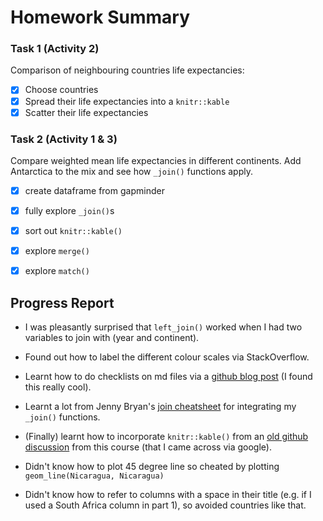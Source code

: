 # Homework Summary

### Task 1 (Activity 2)

Comparison of neighbouring countries life expectancies:

- [X] Choose countries
- [X] Spread their life expectancies into a `knitr::kable`
- [X] Scatter their life expectancies

### Task 2 (Activity 1 & 3)

Compare weighted mean life expectancies in different continents. Add Antarctica to the mix and see how `_join()` functions apply.

- [X] create dataframe from gapminder
- [X] fully explore `_join()`s
- [X] sort out `knitr::kable()`
- [X] explore `merge()`
- [X] explore `match()`


## Progress Report

* I was pleasantly surprised that `left_join()` worked when I had two variables to join with (year and continent).

* Found out how to label the different colour scales via StackOverflow.

* Learnt how to do checklists on md files via a [github blog post](https://github.com/blog/1375-task-lists-in-gfm-issues-pulls-comments) (I found this really cool).

* Learnt a lot from Jenny Bryan's [join cheatsheet](http://stat545.com/bit001_dplyr-cheatsheet.html#anti_joinsuperheroes-publishers) for integrating my `_join()` functions.

* (Finally) learnt how to incorporate `knitr::kable()` from an [old github discussion](https://github.com/STAT545-UBC/Discussion/issues/136) from this course (that I came across via google).

* Didn't know how to plot 45 degree line so cheated by plotting `geom_line(Nicaragua, Nicaragua)`

* Didn't know how to refer to columns with a space in their title (e.g. if I used a South Africa column in part 1), so avoided countries like that.
